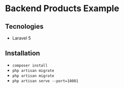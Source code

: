 # Backend Products Example

## Tecnologies

-   Laravel 5

## Installation

-   `composer install`
-   `php artisan migrate`
-   `php artisan migrate`
-   `php artisan serve --port=18081`
